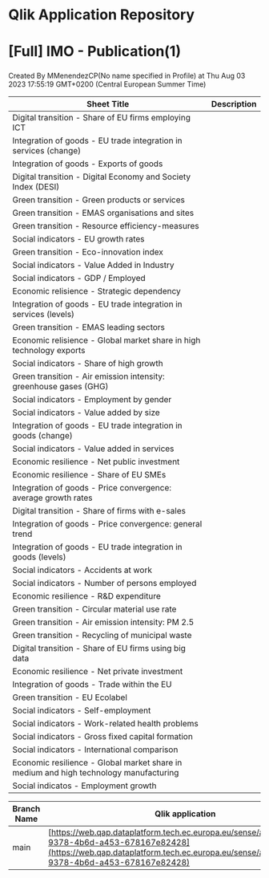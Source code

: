 # Qlik Application Repository 
# [Full] IMO - Publication(1)
### 
Created By MMenendezCP(No name specified in Profile) at Thu Aug 03 2023 17:55:19 GMT+0200 (Central European Summer Time)




Sheet Title | Description
------------ | -------------
Digital transition - Share of EU firms employing ICT|
Integration of goods - EU trade integration in services (change)|
Integration of goods - Exports of goods|
Digital transition - Digital Economy and Society Index (DESI)|
Green transition - Green products or services|
Green transition - EMAS organisations and sites|
Green transition - Resource efficiency-measures|
Social indicators - EU growth rates|
Green transition - Eco-innovation index|
Social indicators - Value Added in Industry|
Social indicators - GDP / Employed|
Economic relisience - Strategic dependency|
Integration of goods - EU trade integration in services (levels)|
Green transition - EMAS leading sectors|
Economic relisience - Global market share in high technology exports|
Social indicators - Share of high growth|
Green transition - Air emission intensity: greenhouse gases (GHG)|
Social indicators - Employment by gender|
Social indicators - Value added by size|
Integration of goods - EU trade integration in goods (change)|
Social indicators - Value added in services|
Economic resilience - Net public investment|
Economic resilience - Share of EU SMEs|
Integration of goods - Price convergence: average growth rates|
Digital transition - Share of firms with e-sales|
Integration of goods - Price convergence: general trend|
Integration of goods - EU trade integration in goods (levels)|
Social indicators - Accidents at work|
Social indicators - Number of persons employed|
Economic resilience - R&D expenditure|
Green transition - Circular material use rate|
Green transition - Air emission intensity: PM 2.5|
Green transition - Recycling of municipal waste|
Digital transition - Share of EU firms using big data|
Economic resilience - Net private investment|
Integration of goods - Trade within the EU|
Green transition - EU Ecolabel|
Social indicators - Self-employment|
Social indicators - Work-related health problems|
Social indicators - Gross fixed capital formation|
Social indicators - International comparison|
Economic resilience - Global market share in medium and high technology manufacturing|
Social indicatos - Employment growth|



Branch Name|Qlik application
---|---
main|[https://web.qap.dataplatform.tech.ec.europa.eu/sense/app/1bc94243-9378-4b6d-a453-678167e82428](https://web.qap.dataplatform.tech.ec.europa.eu/sense/app/1bc94243-9378-4b6d-a453-678167e82428)